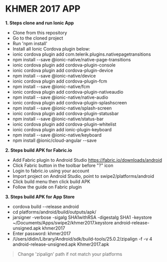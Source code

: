 # KHMER 2017 APP

**1. Steps clone and run Ionic App**

* Clone from this repository
* Go to the cloned project
* Run 'npm install'
* Install all Ionic Cordova plugin below:
* ionic cordova plugin add com.telerik.plugins.nativepagetransitions
* npm install --save @ionic-native/native-page-transitions
* ionic cordova plugin add cordova-plugin-console
* ionic cordova plugin add cordova-plugin-device
* npm install --save @ionic-native/device
* ionic cordova plugin add cordova-plugin-fcm
* npm install --save @ionic-native/fcm
* ionic cordova plugin add cordova-plugin-nativeaudio
* npm install --save @ionic-native/native-audio
* ionic cordova plugin add cordova-plugin-splashscreen
* npm install --save @ionic-native/splash-screen
* ionic cordova plugin add cordova-plugin-statusbar
* npm install --save @ionic-native/status-bar
* ionic cordova plugin add cordova-plugin-whitelist
* ionic cordova plugin add ionic-plugin-keyboard
* npm install --save @ionic-native/keyboard
* npm install @ionic/cloud-angular --save

**2. Steps build APK for Fabric.io**

* Add Fabric plugin to Android Studio https://fabric.io/downloads/android
* Click Fabric button in the toolbar before "?" icon
* Login to fabric.io using your account
* Import project on Android Studio, point to swipe2/platforms/android
* Click build menu then click build APK
* Follow the guide on Fabric plugin

**3. Steps build APK for App Store**

* cordova build --release android
* cd platforms/android/build/outputs/apk/
* jarsigner -verbose -sigalg SHA1withRSA -digestalg SHA1 -keystore ~/Documents/Apps/swipe2/khmer2017.keystore android-release-unsigned.apk khmer2017
* Enter password: khmer2017
* /Users/didin/Library/Android/sdk/build-tools/25.0.2/zipalign -f -v 4 android-release-unsigned.apk Khmer2017.apk

> Change 'zipalign' path if not match your platforms
